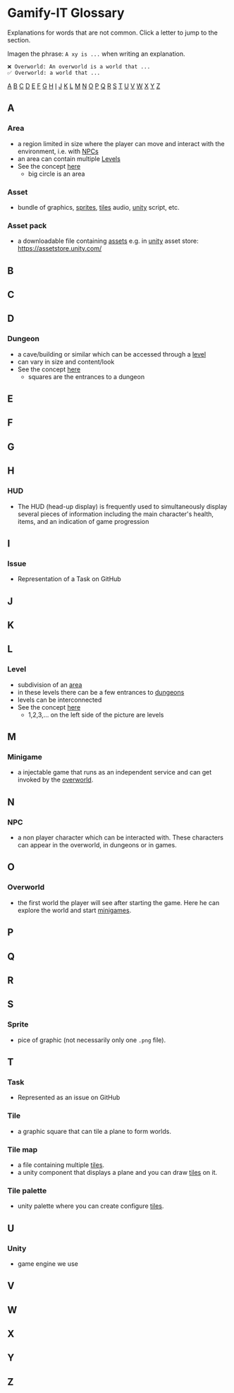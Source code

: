 # Gamify-IT Glossary

Explanations for words that are not common. Click a letter to jump to the section.

Imagen the phrase: `A xy is ...` when writing an explanation.

```
❌ Overworld: An overworld is a world that ...
✅ Overworld: a world that ...
```

[A](#a) [B](#b) [C](#c) [D](#d) [E](#e) [F](#f) [G](#g) [H](#h) [I](#i) [J](#j) [K](#k) [L](#l) [M](#m) [N](#n) [O](#o) [P](#p) [Q](#q) [R](#r) [S](#s) [T](#t) [U](#u) [V](#v) [W](#w) [X](#x) [Y](#y) [Z](#z)  

## A

### Area

- a region limited in size where the player can move and interact with the environment, i.e. with [NPCs](#npc)
- an area can contain multiple [Levels](#level)
- See the concept [here](/protocols/global/2022-06-03-protocol-1.md#overworld)
  - big circle is an area

### Asset

- bundle of graphics, [sprites](#Sprite), [tiles](#Tile) audio, [unity](#Unity) script, etc.

### Asset pack

- a downloadable file containing [assets](#Assets) e.g. in [unity](#Unity) asset store: <https://assetstore.unity.com/>

## B

## C

## D

### Dungeon

- a cave/building or similar which can be accessed through a [level](#level)
- can vary in size and content/look
- See the concept [here](/protocols/global/2022-06-03-protocol-1.md#overworld)
  - squares are the entrances to a dungeon

## E

## F

## G

## H

### HUD

- The HUD (head-up display) is frequently used to simultaneously display several pieces of information including the main character's health, items, and an indication of game progression

## I

### Issue

- Representation of a Task on GitHub

## J

## K

## L

### Level

- subdivision of an [area](#area)
- in these levels there can be a few entrances to [dungeons](#dungeon)
- levels can be interconnected
- See the concept [here](/protocols/global/2022-06-03-protocol-1.md#overworld)
  - 1,2,3,... on the left side of the picture are levels

## M

### Minigame

- a injectable game that runs as an independent service and can get invoked by the [overworld](#Overworld).

## N

### NPC

- a non player character which can be interacted with. These characters can appear in the overworld, in dungeons or in games.

## O

### Overworld

- the first world the player will see after starting the game. Here he can explore the world and start [minigames](#Minigame).

## P

## Q

## R

## S

### Sprite

- pice of graphic (not necessarily only one `.png` file).

## T

### Task

- Represented as an issue on GitHub

### Tile

- a graphic square that can tile a plane to form worlds.

### Tile map

- a file containing multiple [tiles](#Tile).
- a unity component that displays a plane and you can draw [tiles](#Tile) on it.

### Tile palette

- unity palette where you can create configure [tiles](#Tile).

## U

### Unity

- game engine we use

## V

## W

## X

## Y

## Z
